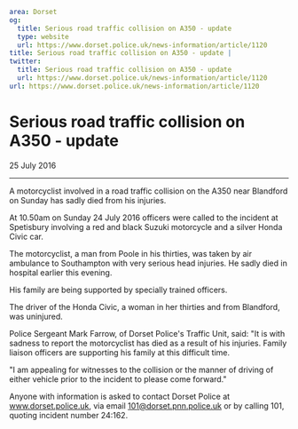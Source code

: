 ```yaml
area: Dorset
og:
  title: Serious road traffic collision on A350 - update
  type: website
  url: https://www.dorset.police.uk/news-information/article/1120
title: Serious road traffic collision on A350 - update |
twitter:
  title: Serious road traffic collision on A350 - update
  url: https://www.dorset.police.uk/news-information/article/1120
url: https://www.dorset.police.uk/news-information/article/1120
```

# Serious road traffic collision on A350 - update

25 July 2016

* * *

A motorcyclist involved in a road traffic collision on the A350 near Blandford on Sunday has sadly died from his injuries.

At 10.50am on Sunday 24 July 2016 officers were called to the incident at Spetisbury involving a red and black Suzuki motorcycle and a silver Honda Civic car.

The motorcyclist, a man from Poole in his thirties, was taken by air ambulance to Southampton with very serious head injuries. He sadly died in hospital earlier this evening.

His family are being supported by specially trained officers.

The driver of the Honda Civic, a woman in her thirties and from Blandford, was uninjured.

Police Sergeant Mark Farrow, of Dorset Police's Traffic Unit, said: "It is with sadness to report the motorcyclist has died as a result of his injuries. Family liaison officers are supporting his family at this difficult time.

"I am appealing for witnesses to the collision or the manner of driving of either vehicle prior to the incident to please come forward."

Anyone with information is asked to contact Dorset Police at www.dorset.police.uk, via email 101@dorset.pnn.police.uk or by calling 101, quoting incident number 24:162.
